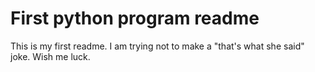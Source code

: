 # First python program readme
This is my first readme.
I am trying not to make a "that's what she said" joke.
Wish me luck.
